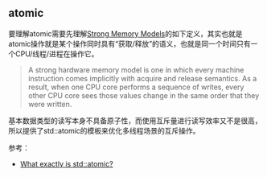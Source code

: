 ## atomic

要理解atomic需要先理解[Strong Memory Models](https://preshing.com/20120930/weak-vs-strong-memory-models/)的如下定义，其实也就是atomic操作就是某个操作同时具有“获取/释放”的语义，也就是同一个时间只有一个CPU/线程/进程在操作它。

> A strong hardware memory model is one in which every machine instruction comes implicitly with acquire and release semantics. As a result, when one CPU core performs a sequence of writes, every other CPU core sees those values change in the same order that they were written.

基本数据类型的读写本身不具备原子性，而使用互斥量进行读写效率又不是很高，所以提供了std::atomic的模板来优化多线程场景的互斥操作。

参考：

- [What exactly is std::atomic?](https://stackoverflow.com/questions/31978324/what-exactly-is-stdatomic)
